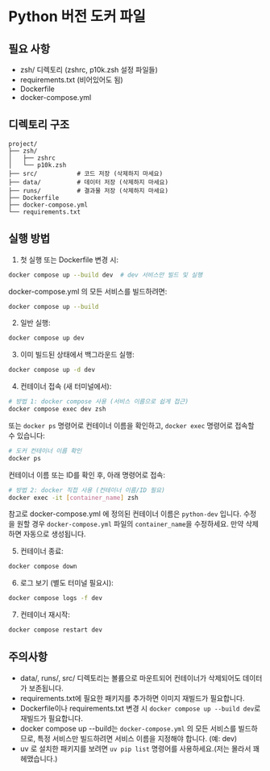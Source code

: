 # Python 버전 도커 파일

## 필요 사항
- zsh/ 디렉토리 (zshrc, p10k.zsh 설정 파일들)
- requirements.txt (비어있어도 됨)
- Dockerfile
- docker-compose.yml

## 디렉토리 구조
```
project/
├── zsh/
│   ├── zshrc
│   └── p10k.zsh
├── src/           # 코드 저장 (삭제하지 마세요)
├── data/          # 데이터 저장 (삭제하지 마세요)
├── runs/          # 결과물 저장 (삭제하지 마세요)
├── Dockerfile
├── docker-compose.yml
└── requirements.txt
```

## 실행 방법

1. 첫 실행 또는 Dockerfile 변경 시:
```bash
docker compose up --build dev  # dev 서비스만 빌드 및 실행
```

docker-compose.yml 의 모든 서비스를 빌드하려면:
```bash
docker compose up --build
```

2. 일반 실행:
```bash
docker compose up dev
```

3. 이미 빌드된 상태에서 백그라운드 실행:
```bash
docker compose up -d dev
```

4. 컨테이너 접속 (새 터미널에서):
```bash
# 방법 1: docker compose 사용 (서비스 이름으로 쉽게 접근)
docker compose exec dev zsh
```

또는 `docker ps` 명령어로 컨테이너 이름을 확인하고, `docker exec` 명령어로 접속할 수 있습니다:

```bash
# 도커 컨테이너 이름 확인
docker ps
```

컨테이너 이름 또는 ID를 확인 후, 아래 명령어로 접속:

```bash
# 방법 2: docker 직접 사용 (컨테이너 이름/ID 필요)
docker exec -it [container_name] zsh
```

참고로 docker-compose.yml 에 정의된 컨테이너 이름은 `python-dev` 입니다.
수정을 원할 경우 `docker-compose.yml` 파일의 `container_name`을 수정하세요.
만약 삭제하면 자동으로 생성됩니다.

5. 컨테이너 종료:
```bash
docker compose down
```

6. 로그 보기 (별도 터미널 필요시):
```bash
docker compose logs -f dev
```

7. 컨테이너 재시작:
```bash
docker compose restart dev
```

## 주의사항
- data/, runs/, src/ 디렉토리는 볼륨으로 마운트되어 컨테이너가 삭제되어도 데이터가 보존됩니다.
- requirements.txt에 필요한 패키지를 추가하면 이미지 재빌드가 필요합니다.
- Dockerfile이나 requirements.txt 변경 시 `docker compose up --build dev`로 재빌드가 필요합니다.
- docker compose up --build는 `docker-compose.yml` 의 모든 서비스를 빌드하므로, 특정 서비스만 빌드하려면 서비스 이름을 지정해야 합니다. (예: dev)
- uv 로 설치한 패키지를 보려면 `uv pip list` 명령어를 사용하세요.(저는 몰라서 꽤 헤맸습니다.)